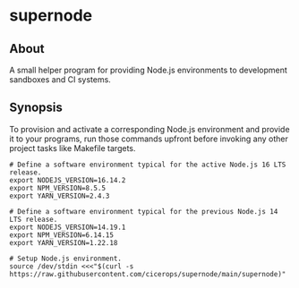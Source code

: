 # supernode


## About

A small helper program for providing Node.js environments to development
sandboxes and CI systems.


## Synopsis

To provision and activate a corresponding Node.js environment and provide it to
your programs, run those commands upfront before invoking any other project
tasks like Makefile targets.

```shell
# Define a software environment typical for the active Node.js 16 LTS release.
export NODEJS_VERSION=16.14.2
export NPM_VERSION=8.5.5
export YARN_VERSION=2.4.3

# Define a software environment typical for the previous Node.js 14 LTS release.
export NODEJS_VERSION=14.19.1
export NPM_VERSION=6.14.15
export YARN_VERSION=1.22.18
```

```shell
# Setup Node.js environment.
source /dev/stdin <<<"$(curl -s https://raw.githubusercontent.com/cicerops/supernode/main/supernode)"
```
